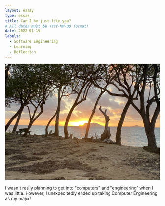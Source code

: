```yaml
---
layout: essay
type: essay
title: Can I be just like you?
# All dates must be YYYY-MM-DD format!
date: 2022-01-19
labels:
  - Software Engineering
  - Learning
  - Reflection
---
```

  
<img class="ui image" src="../images/beach.jpg">

I wasn't really planning to get into "computers" and "engineering" when I was little. However, I unexpec tedly ended up taking Computer Engineering as my major! 
